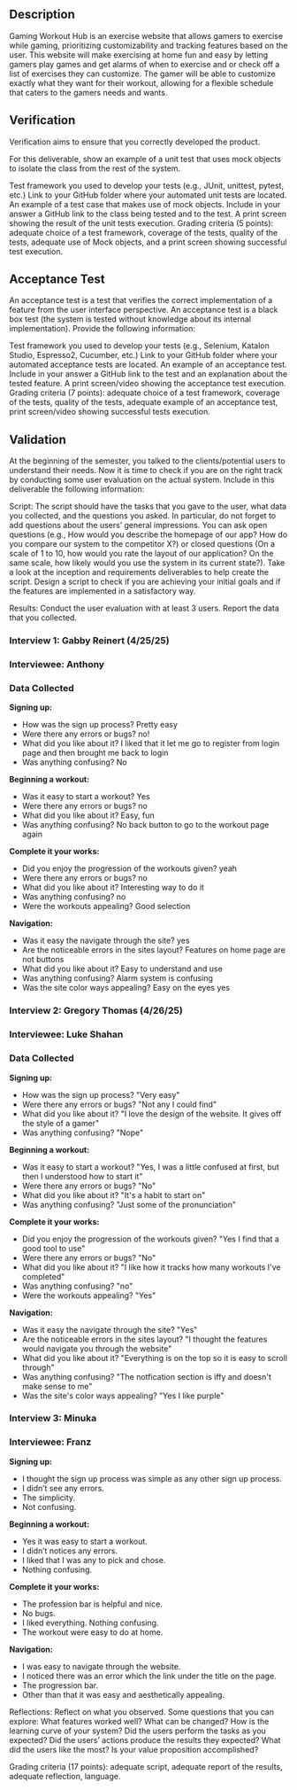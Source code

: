 
## Description
Gaming Workout Hub is an exercise website that allows gamers to exercise while gaming, prioritizing customizability and tracking features based on the user. This website will make exercising at home fun and easy by letting gamers play games and get alarms of when to exercise and or check off a list of exercises they can customize. The gamer will be able to customize exactly what they want for their workout, allowing for a flexible schedule that caters to the gamers needs and wants.


## Verification
Verification aims to ensure that you correctly developed the product. 

For this deliverable, show an example of a unit test that uses mock objects to isolate the class from the rest of the system. 

Test framework you used to develop your tests (e.g., JUnit, unittest, pytest, etc.)
Link to your GitHub folder where your automated unit tests are located.
An example of a test case that makes use of mock objects. Include in your answer a GitHub link to the class being tested and to the test.
A print screen showing the result of the unit tests execution. 
Grading criteria (5 points): adequate choice of a test framework, coverage of the tests, quality of the tests, adequate use of Mock objects, and a print screen showing successful test execution.

## Acceptance Test
An acceptance test is a test that verifies the correct implementation of a feature from the user interface perspective. An acceptance test is a black box test (the system is tested without knowledge about its internal implementation). Provide the following information:

Test framework you used to develop your tests (e.g., Selenium, Katalon Studio, Espresso2, Cucumber, etc.)
Link to your GitHub folder where your automated acceptance tests are located.
An example of an acceptance test. Include in your answer a GitHub link to the test and an explanation about the tested feature.
A print screen/video showing the acceptance test execution. 
Grading criteria (7 points): adequate choice of a test framework, coverage of the tests, quality of the tests, adequate example of an acceptance test, print screen/video showing successful tests execution.

## Validation
At the beginning of the semester, you talked to the clients/potential users to understand their needs. Now it is time to check if you are on the right track by conducting some user evaluation on the actual system. Include in this deliverable the following information:

Script: The script should have the tasks that you gave to the user, what data you collected, and the questions you asked. In particular, do not forget to add questions about the users’ general impressions. You can ask open questions (e.g., How would you describe the homepage of our app? How do you compare our system to the competitor X?) or closed questions (On a scale of 1 to 10, how would you rate the layout of our application? On the same scale, how likely would you use the system in its current state?). Take a look at the inception and requirements deliverables to help create the script. Design a script to check if you are achieving your initial goals and if the features are implemented in a satisfactory way. 

Results: Conduct the user evaluation with at least 3 users. Report the data that you collected.
### Interview 1: Gabby Reinert (4/25/25)
### Interviewee: Anthony


### Data Collected 
**Signing up:**
- How was the sign up process? Pretty easy
- Were there any errors or bugs? no!
- What did you like about it? I liked that it let me go to register from login page and then brought me back to login
- Was anything confusing? No 


**Beginning a workout:**
- Was it easy to start a workout? Yes
- Were there any errors or bugs? no
- What did you like about it? Easy, fun
- Was anything confusing? No back button to go to the workout page again


**Complete it your works:**
- Did you enjoy the progression of the workouts given? yeah
- Were there any errors or bugs? no
- What did you like about it? Interesting way to do it
- Was anything confusing? no
- Were the workouts appealing? Good selection

**Navigation:**
- Was it easy the navigate through the site? yes
- Are the noticeable errors in the sites layout? Features on home page are not buttons
- What did you like about it? Easy to understand and use
- Was anything confusing? Alarm system is confusing
- Was the site color ways appealing? Easy on the eyes yes




### Interview 2: Gregory Thomas (4/26/25)
### Interviewee: Luke Shahan


### Data Collected 
**Signing up:**
- How was the sign up process? "Very easy"
- Were there any errors or bugs? "Not any I could find"
- What did you like about it? "I love the design of the website. It gives off the style of a gamer"
- Was anything confusing? "Nope"


**Beginning a workout:**
- Was it easy to start a workout? "Yes, I was a little confused at first, but then I understood how to start it"
- Were there any errors or bugs? "No"
- What did you like about it? "It's a habit to start on"
- Was anything confusing? "Just some of the pronunciation"


**Complete it your works:**
- Did you enjoy the progression of the workouts given? "Yes I find that a good tool to use"
- Were there any errors or bugs? "No"
- What did you like about it? "I like how it tracks how many workouts I've completed"
- Was anything confusing? "no"
- Were the workouts appealing? "Yes"

**Navigation:**
- Was it easy the navigate through the site? "Yes"
- Are the noticeable errors in the sites layout? "I thought the features would navigate you through the website"
- What did you like about it? "Everything is on the top so it is easy to scroll through"
- Was anything confusing? "The notfication section is iffy and doesn't make sense to me"
- Was the site's color ways appealing? "Yes I like purple"

### Interview 3: Minuka
### Interviewee: Franz
**Signing up:**
- I thought the sign up process was simple as any other sign up process.
- I didn’t see any errors. 
- The simplicity. 
- Not confusing.

**Beginning a workout:**
- Yes it was easy to start a workout.
- I didn’t notices any errors.
- I liked that I was any to pick and chose.
- Nothing confusing.


**Complete it your works:**
- The profession bar is helpful and nice. 
- No bugs. 
- I liked everything. Nothing confusing. 
- The workout were easy to do at home.

**Navigation:**
- I was easy to navigate through the website.
- I noticed there was an error which the link under the title on the page.
- The progression bar.
- Other than that it was easy and aesthetically appealing.


Reflections: Reflect on what you observed. Some questions that you can explore: What features worked well? What can be changed? How is the learning curve of your system? Did the users perform the tasks as you expected? Did the users’ actions produce the results they expected? What did the users like the most? Is your value proposition accomplished? 

Grading criteria (17 points): adequate script, adequate report of the results, adequate reflection, language.

